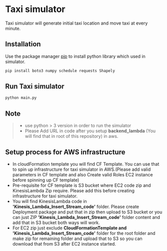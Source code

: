 # Taxi simulator

Taxi simulator will generate initial taxi location and move taxi at every minute.

## Installation

Use the package manager [pip](https://pip.pypa.io/en/stable/) to install python library which used in simulator.

```bash
pip install boto3 numpy schedule requests Shapely
```

## Run Taxi simulator 

```python
python main.py
```

## Note
> - use python > 3 version in order to run the simulator
> - Please Add URL in code after you setup **backend_lambda** (You will find that in root of this repository) in aws. 

## Setup process for AWS infrastructure

- In cloudFormation template you will find CF Template. You can use that to spin up infrastructure for taxi simulator in AWS.(Please add valid parameters in CF template and also Create valid Roles EC2 instance before spinning up CF template)
- Pre-requisite for CF template is S3 bucket where EC2 code zip and KinesisLambda Zip require. Please add this before creating infrastructure for taxi simulator.
- You will find KinesisLambda code in **'Kinesis_Lambda_Insert_Stream_code'** folder. Please create Deployment package and put that in zip then upload to S3 bucket or you can just ZIP **'Kinesis_Lambda_Insert_Stream_code'** folder content and add that in S3 bucket both ways will work.
- For EC2 zip just exclude **CloudFormationTemplate and 'Kinesis_Lambda_Insert_Stream_code'** folder for the root folder and make zip for remaining folder and upload that to S3 so you can download that from S3 after EC2 instance started.
